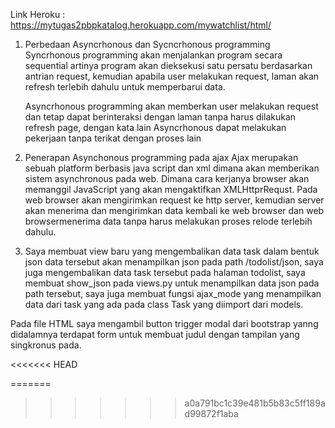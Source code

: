 Link Heroku : https://mytugas2pbpkatalog.herokuapp.com/mywatchlist/html/

1. Perbedaan Asyncrhonous dan Sycncrhonous programming
    Syncrhonous programming akan menjalankan program secara sequential artinya program akan dieksekusi satu persatu berdasarkan antrian request, kemudian apabila user melakukan request, laman akan refresh terlebih dahulu untuk memperbarui data.

    Asyncrhonous programming akan memberkan user melakukan request dan tetap dapat berinteraksi dengan laman tanpa harus dilakukan refresh page, dengan kata lain Asyncrhonous dapat melakukan pekerjaan tanpa terikat dengan proses lain

2. Penerapan Asynchonous programming pada ajax
    Ajax merupakan sebuah platform berbasis java script dan xml dimana akan memberikan sistem asynchronous pada web. Dimana cara kerjanya browser akan memanggil JavaScript yang akan mengaktifkan XMLHttprRequst. Pada web browser akan mengirimkan request ke http server, kemudian server akan menerima dan mengirimkan data kembali ke web browser dan web browsermenerima data tanpa harus melakukan proses relode terlebih dahulu.
3. Saya membuat view baru yang mengembalikan data task dalam bentuk json data tersebut akan menampilkan json pada path /todolist/json, saya juga mengembalikan data task tersebut pada halaman todolist, saya membuat show_json pada views.py untuk menampilkan data json pada path tersebut, saya juga membuat fungsi ajax_mode yang menampilkan data dari task yang ada pada class Task yang diimport dari models.

Pada file HTML saya mengambil button trigger modal dari bootstrap yanng didalamnya terdapat form untuk membuat judul dengan tampilan yang singkronus pada.


<<<<<<< HEAD

=======
>>>>>>> a0a791bc1c39e481b5b83c5ff189ad99872f1aba
